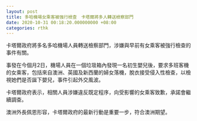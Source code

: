 ```yaml
---
layout: post
title: 多哈機場女乘客被強行檢查　卡塔爾將多人轉送檢察部門
date: 2020-10-31 00:18:20.000000000 +08:00
categories: rthk
---
```


卡塔爾政府將多名多哈機場人員轉送檢察部門，涉嫌與早前有女乘客被強行檢查的事件有關。

事發在今個月2日，機場人員在一個垃圾箱內發現一名初生嬰兒後，要求多班客機的女乘客，包括來自澳洲、英國及新西蘭的婦女落機，脫衣接受侵入性檢查，以檢視她們是否誕下嬰兒，事件引起外交風波。

卡塔爾政府表示，相關人員涉嫌違反既定程序，向受影響的女乘客致歉，承諾會繼續調查。

澳洲外長佩恩形容，卡塔爾政府的最新行動是重要一步，符合澳洲期望。
